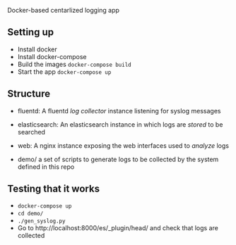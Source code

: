 Docker-based centarlized logging app

## Setting up

* Install docker 
* Install docker-compose
* Build the images ```docker-compose build```
* Start the app ```docker-compose up```

## Structure

* fluentd: A fluentd _log collector_ instance listening for syslog messages
* elasticsearch: An elasticsearch instance in which logs are _stored_ to be
  searched
* web: A nginx instance exposing the web interfaces used to _analyze_ logs

* demo/ a set of scripts to generate logs to be collected by the system 
  defined in this repo

## Testing that it works

* ```docker-compose up```
* ```cd demo/```
* ```./gen_syslog.py```
* Go to http://localhost:8000/es/_plugin/head/ and check that logs are
  collected
